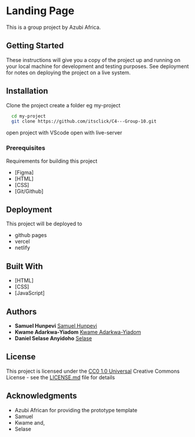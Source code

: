 # Landing Page

This is a group project by Azubi Africa.

## Getting Started

These instructions will give you a copy of the project up and running on
your local machine for development and testing purposes. See deployment
for notes on deploying the project on a live system.

## Installation

Clone the project
create a folder eg
my-project

```bash
  cd my-project
  git clone https://github.com/itsclick/C4---Group-10.git
```

open project with VScode
open with live-server

### Prerequisites

Requirements for building this project

- [Figma]
- [HTML]
- [CSS]
- [Git/Github]

## Deployment

This project will be deployed to

- github pages
- vercel
- netlify

## Built With

- [HTML]
- [CSS]
- [JavaScript]

## Authors

- **Samuel Hunpevi**
  [Samuel Hunpevi](https://github.com/itsclick)
- **Kwame Adarkwa-Yiadom**
  [Kwame Adarkwa-Yiadom](https://github.com/PurpleBooth)
- **Daniel Selase Anyidoho**
  [Selase](https://github.com/dsa30)

## License

This project is licensed under the [CC0 1.0 Universal](LICENSE.md)
Creative Commons License - see the [LICENSE.md](LICENSE.md) file for
details

## Acknowledgments

- Azubi African for providing the prototype template
- Samuel
- Kwame and,
- Selase
